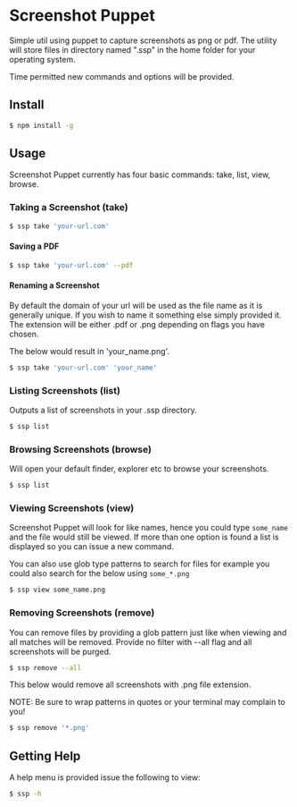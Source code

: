 # Screenshot Puppet

Simple util using puppet to capture screenshots as png or pdf. The utility will store files in directory named ".ssp" in the home folder for your operating system.

Time permitted new commands and options will be provided.

## Install

```sh
$ npm install -g
```

## Usage

Screenshot Puppet currently has four basic commands: take, list, view, browse.

### Taking a Screenshot (take)

```sh
$ ssp take 'your-url.com'
```

#### Saving a PDF

```sh
$ ssp take 'your-url.com' --pdf
```

#### Renaming a Screenshot

By default the domain of your url will be used as the file name as it is generally unique. If you wish to name it something else simply provided it. The extension will be either .pdf or .png depending on flags you have chosen.

The below would result in 'your_name.png'.

```sh
$ ssp take 'your-url.com' 'your_name'
```

### Listing Screenshots (list)

Outputs a list of screenshots in your .ssp directory.

```sh
$ ssp list
```

### Browsing Screenshots (browse)

Will open your default finder, explorer etc to browse your screenshots.

```sh
$ ssp list
```

### Viewing Screenshots (view)

Screenshot Puppet will look for like names, hence you could type <code>some_name</code> and the file would still be viewed. If more than one option is found a list is displayed so you can issue a new command.

You can also use glob type patterns to search for files for example you could also search for the below using <code>some_\*.png</code>

```sh
$ ssp view some_name.png
```

### Removing Screenshots (remove)

You can remove files by providing a glob pattern just like when viewing and all matches will be removed. Provide no filter with --all flag and all screenshots will be purged.

```sh
$ ssp remove --all
```

This below would remove all screenshots with .png file extension. 

NOTE: Be sure to wrap patterns in quotes or your terminal may complain to you!

```sh
$ ssp remove '*.png' 
```

## Getting Help 

A help menu is provided issue the following to view:

```sh
$ ssp -h
```



